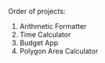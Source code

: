 Order of projects:
1. Arithmetic Formatter
2. Time Calculator
3. Budget App
4. Polygon Area Calculator
